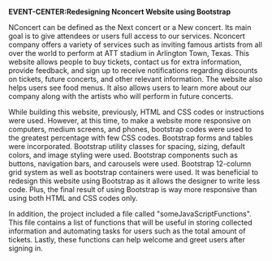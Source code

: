 **EVENT-CENTER:Redesigning Nconcert Website using Bootstrap**

NConcert can be defined as the Next concert or a New concert. Its main goal is to give attendees or users full access to our services. Nconcert company offers a variety of services such as inviting famous artists from all over the world to perform at ATT stadium in Arlington Town, Texas. This website allows people to buy tickets, contact us for extra information, provide feedback, and sign up to receive notifications regarding discounts on tickets, future concerts, and other relevant information. The website also helps users see food menus. It also allows users to learn more about our company along with the artists who will perform in future concerts.

While building this website, previously, HTML and CSS codes or instructions were used. However, at this time, to make a website more responsive on computers, medium screens, and phones, bootstrap codes were used to the greatest percentage with few CSS codes. Bootstrap forms and tables were incorporated. Bootstrap utility classes for spacing, sizing, default colors, and image styling were used. Bootstrap components such as buttons, navigation bars, and carousels were used. Bootstrap 12-column grid system as well as bootstrap containers were used. It was beneficial to redesign this website using Bootstrap as it allows the designer to write less code. Plus, the final result of using Bootstrap is way more responsive than using both HTML and CSS codes only.

In addition, the project included a file called "someJavaScriptFunctions". This file contains a list of functions that will be useful in storing collected information and automating tasks for users such as the total amount of tickets. Lastly, these functions can help welcome and greet users after signing in. 